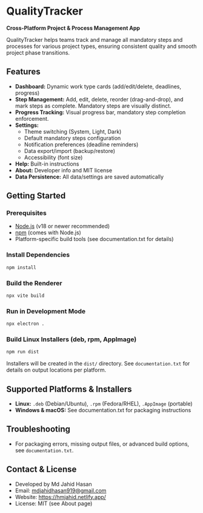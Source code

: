 # QualityTracker

**Cross-Platform Project & Process Management App**

QualityTracker helps teams track and manage all mandatory steps and processes for various project types, ensuring consistent quality and smooth project phase transitions.

## Features
- **Dashboard:** Dynamic work type cards (add/edit/delete, deadlines, progress)
- **Step Management:** Add, edit, delete, reorder (drag-and-drop), and mark steps as complete. Mandatory steps are visually distinct.
- **Progress Tracking:** Visual progress bar, mandatory step completion enforcement.
- **Settings:**
  - Theme switching (System, Light, Dark)
  - Default mandatory steps configuration
  - Notification preferences (deadline reminders)
  - Data export/import (backup/restore)
  - Accessibility (font size)
- **Help:** Built-in instructions
- **About:** Developer info and MIT license
- **Data Persistence:** All data/settings are saved automatically

## Getting Started

### Prerequisites
- [Node.js](https://nodejs.org/) (v18 or newer recommended)
- [npm](https://www.npmjs.com/) (comes with Node.js)
- Platform-specific build tools (see documentation.txt for details)

### Install Dependencies
```bash
npm install
```

### Build the Renderer
```bash
npx vite build
```

### Run in Development Mode
```bash
npx electron .
```

### Build Linux Installers (deb, rpm, AppImage)
```bash
npm run dist
```
Installers will be created in the `dist/` directory. See `documentation.txt` for details on output locations per platform.

## Supported Platforms & Installers
- **Linux:** `.deb` (Debian/Ubuntu), `.rpm` (Fedora/RHEL), `.AppImage` (portable)
- **Windows & macOS:** See documentation.txt for packaging instructions

## Troubleshooting
- For packaging errors, missing output files, or advanced build options, see `documentation.txt`.

## Contact & License
- Developed by Md Jahid Hasan
- Email: mdjahidhasan919@gmail.com
- Website: https://hmjahid.netlify.app/
- License: MIT (see About page) 